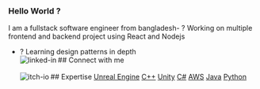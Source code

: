 ### Hello World ?
I am a fullstack software engineer from bangladesh- ? Working on multiple frontend and backend project using React and Nodejs
- ? Learning design patterns in depth
<br>## Connect with me[<img align="left" alt="linked-in" src="https://img.shields.io/badge/linkedin-%230077B5.svg?&style=for-the-badge&logo=linkedin&logoColor=white" />](https://www.linkedin.com/in/mateusz-salach1/)
<br><br>## Expertise
[Unreal Engine](https://img.shields.io/badge/unrealengine-%23313131.svg?style=for-the-badge&logo=unrealengine&logoColor=white) [C++](https://img.shields.io/badge/c++-%2300599C.svg?style=for-the-badge&logo=c%2B%2B&logoColor=white) [Unity](https://img.shields.io/badge/unity-%23000000.svg?style=for-the-badge&logo=unity&logoColor=white) [C#](https://img.shields.io/badge/c%23-%23239120.svg?style=for-the-badge&logo=c-sharp&logoColor=white) [<img align="left" alt="itch-io" src="https://img.shields.io/badge/Itch-%23FF0B34.svg?style=for-the-badge&logo=Itch.io&logoColor=white" />](https://salach-malejkum.itch.io/) [AWS](https://img.shields.io/badge/AWS-%23FF9900.svg?style=for-the-badge&logo=amazon-aws&logoColor=white) [Java](https://img.shields.io/badge/java-%23ED8B00.svg?style=for-the-badge&logo=openjdk&logoColor=white) [Python](https://img.shields.io/badge/python-3670A0?style=for-the-badge&logo=python&logoColor=ffdd54)
